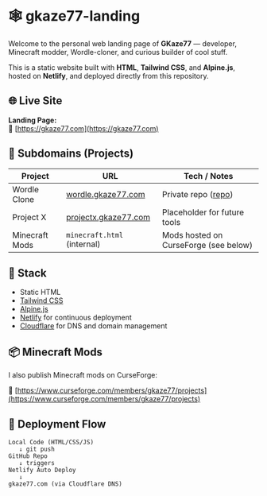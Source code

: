 # 🕸️ gkaze77-landing

Welcome to the personal web landing page of **GKaze77** — developer, Minecraft modder, Wordle-cloner, and curious builder of cool stuff.

This is a static website built with **HTML**, **Tailwind CSS**, and **Alpine.js**, hosted on **Netlify**, and deployed directly from this repository.

## 🌐 Live Site

**Landing Page:**  
🔗 [https://gkaze77.com](https://gkaze77.com)

## 🚀 Subdomains (Projects)

| Project         | URL                                 | Tech / Notes                              |
|----------------|--------------------------------------|-------------------------------------------|
| Wordle Clone    | [wordle.gkaze77.com](https://wordle.gkaze77.com) | Private repo ([repo](https://github.com/GKaZe77/gkaze77-wordle)) |
| Project X       | [projectx.gkaze77.com](https://projectx.gkaze77.com) | Placeholder for future tools |
| Minecraft Mods  | `minecraft.html` (internal)         | Mods hosted on CurseForge (see below)     |

## 🧱 Stack

- Static HTML
- [Tailwind CSS](https://tailwindcss.com/)
- [Alpine.js](https://alpinejs.dev/)
- [Netlify](https://www.netlify.com/) for continuous deployment
- [Cloudflare](https://www.cloudflare.com/) for DNS and domain management

## 📦 Minecraft Mods

I also publish Minecraft mods on CurseForge:

🔗 [https://www.curseforge.com/members/gkaze77/projects](https://www.curseforge.com/members/gkaze77/projects)

## 🔁 Deployment Flow

```text
Local Code (HTML/CSS/JS)
   ↓ git push
GitHub Repo
   ↓ triggers
Netlify Auto Deploy
   ↓
gkaze77.com (via Cloudflare DNS)
